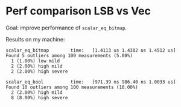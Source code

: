 # Perf comparison LSB vs Vec<bool>

Goal: improve performance of `scalar_eq_bitmap`.

Results on my machine:

```
scalar_eq_bitmap        time:   [1.4113 us 1.4302 us 1.4512 us]                    
Found 5 outliers among 100 measurements (5.00%)
  1 (1.00%) low mild
  2 (2.00%) high mild
  2 (2.00%) high severe

scalar_eq_bool          time:   [971.39 ns 986.40 ns 1.0033 us]                  
Found 10 outliers among 100 measurements (10.00%)
  2 (2.00%) high mild
  8 (8.00%) high severe
```
